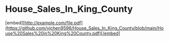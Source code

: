 # House_Sales_In_King_County

 [embed][http://example.com/file.pdf](https://github.com/yjchen9596/House_Sales_In_King_County/blob/main/House%20Sales%20in%20King%20County.pdf)[/embed]
